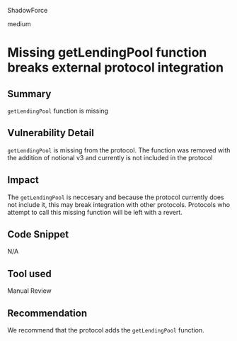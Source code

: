 ShadowForce

medium

# Missing getLendingPool function breaks external protocol integration

## Summary
`getLendingPool` function is missing
## Vulnerability Detail
`getLendingPool` is missing from the protocol. The function was removed with the addition of notional v3 and currently is not included in the protocol
## Impact
The `getLendingPool` is neccesary and because the protocol currently does not include it, this may break integration with other protocols. Protocols who attempt to call this missing function will be left with a revert.
## Code Snippet
N/A
## Tool used

Manual Review

## Recommendation
We recommend that the protocol adds the `getLendingPool` function.
